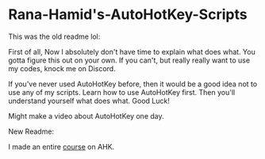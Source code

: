 # Rana-Hamid's-AutoHotKey-Scripts

This was the old readme lol:

First of all, Now I absolutely don't have time to explain what does what. You gotta figure this out on your own. If you can't, but really really want to use my codes, knock me on Discord.

If you've never used AutoHotKey before, then it would be a good idea not to use any of my scripts. Learn how to use AutoHotKey first. Then you'll understand yourself what does what. Good Luck!

Might make a video about AutoHotKey one day.

New Readme:

I made an entire [course](https://youtu.be/j1FBHlCt2VE) on AHK.

